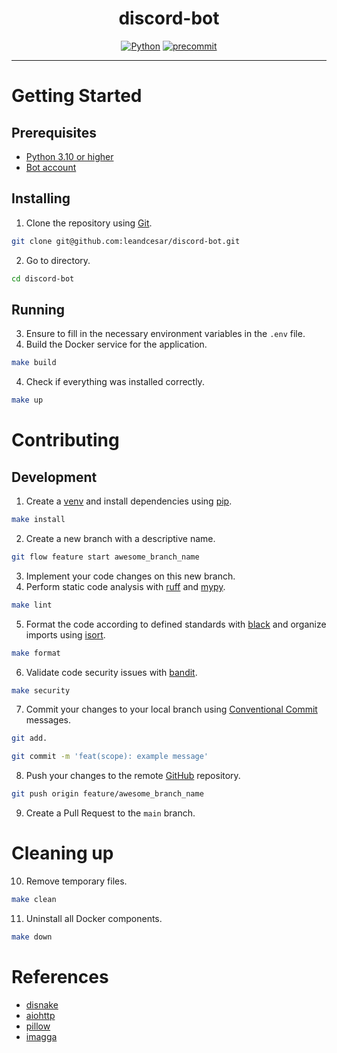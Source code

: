 <div align="center">
  <h1 align="center">discord-bot</h1>
  <p align="center">
    <a href="https://docs.python.org/3/"><img src="https://img.shields.io/badge/python 3-3776AB.svg?style=&logo=python&logoColor=white" alt="Python" href=""/></a>
    <a href="https://pre-commit.com/"><img src="https://img.shields.io/badge/pre--commit-FAB040.svg?style=&logo=pre-commit&logoColor=black" alt="precommit" /></a>
  </p>
</div>

---

# Getting Started

## Prerequisites

- [Python 3.10 or higher](https://www.python.org/downloads/)
- [Bot account](https://docs.disnake.dev/en/stable/discord.html)

## Installing

1. Clone the repository using [Git](https://git-scm.com/).
```sh
git clone git@github.com:leandcesar/discord-bot.git
```
2. Go to directory.
```sh
cd discord-bot
```

## Running

3. Ensure to fill in the necessary environment variables in the `.env` file.
4. Build the Docker service for the application.
```sh
make build
```
4. Check if everything was installed correctly.
```sh
make up
```

# Contributing

## Development

1. Create a [venv](https://docs.python.org/3/library/venv.html) and install dependencies using [pip](https://pip.pypa.io/en/stable/).
```sh
make install
```
2. Create a new branch with a descriptive name.
```sh
git flow feature start awesome_branch_name
```
3. Implement your code changes on this new branch.
4. Perform static code analysis with [ruff](https://beta.ruff.rs/docs/) and [mypy](https://mypy-lang.org/).
```sh
make lint
```
5. Format the code according to defined standards with [black](https://black.readthedocs.io/en/stable/) and organize imports using [isort](https://pycqa.github.io/isort/).
```sh
make format
```
6. Validate code security issues with [bandit](https://bandit.readthedocs.io/en/latest/).
```sh
make security
```
7. Commit your changes to your local branch using [Conventional Commit](https://www.conventionalcommits.org/en/) messages.
```sh
git add.
```
```sh
git commit -m 'feat(scope): example message'
```
8. Push your changes to the remote [GitHub](https://github.com/) repository.
```sh
git push origin feature/awesome_branch_name
```
9. Create a Pull Request to the `main` branch.

# Cleaning up

10. Remove temporary files.
```sh
make clean
```
11. Uninstall all Docker components.
```sh
make down
```

# References

- [disnake](https://docs.disnake.dev/en/stable/index.html)
- [aiohttp](https://docs.aiohttp.org/en/stable/)
- [pillow](https://pillow.readthedocs.io/en/stable/#)
- [imagga](https://docs.imagga.com/)
